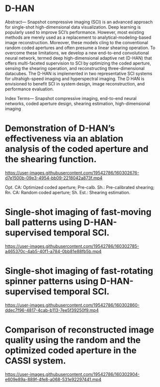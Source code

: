 # D-HAN
Abstract— Snapshot compressive imaging (SCI) is an advanced approach for single-shot high-dimensional data visualization. Deep learning is popularly used to improve SCI’s performance. However, most existing methods are merely used as a replacement to analytical-modeling-based image reconstruction. Moreover, these models cling to the conventional random coded apertures and often presume a linear shearing operation. To overcome these limitations, we develop a new end-to-end convolutional neural network, termed deep high-dimensional adaptive net (D-HAN) that offers multi-faceted supervision to SCI by optimizing the coded aperture, sensing the shearing operation, and reconstructing three-dimensional datacubes. The D-HAN is implemented in two representative SCI systems for ultrahigh-speed imaging and hyperspectral imaging. The D HAN is envisioned to benefit SCI in system design, image reconstruction, and performance evaluation.

Index Terms— Snapshot compressive imaging, end-to-end neural networks, coded aperture design, shearing estimation, high-dimensional imaging

# Demonstration of D-HAN’s effectiveness via an ablation analysis of the coded aperture and the shearing function.

https://user-images.githubusercontent.com/19542786/160302676-d7e1500b-09e3-4954-bb09-2218042a873f.mp4

Opt. CA: Optimized coded aperture; Pre-calb. Sh.: Pre-calibrated shearing; Rn. CA: Random coded aperture; Sh. Est.: Shearing estimation. 

# Single-shot imaging of fast-moving ball patterns using D-HAN-supervised temporal SCI.

https://user-images.githubusercontent.com/19542786/160302785-a465370c-4ab5-40f1-a784-0bb81e88fb5b.mp4

# Single-shot imaging of fast-rotating spinner patterns using D-HAN-supervised temporal SCI.

https://user-images.githubusercontent.com/19542786/160302860-ddec7f96-4817-4cab-b113-7ee5f39250f9.mp4

# Comparison of reconstructed image quality using the random and the optimized coded aperture in the CASSI system.

https://user-images.githubusercontent.com/19542786/160302904-e609e89a-889f-4fe8-a068-531e92297441.mp4



